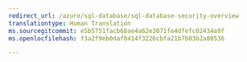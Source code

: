 ```yaml
---
redirect_url: /azure/sql-database/sql-database-security-overview
translationtype: Human Translation
ms.sourcegitcommit: e5b5751facb68ae4a62e3071fe4dfefc02434a9f
ms.openlocfilehash: f3a2f9eb0daf0414f3226cbfa21b7603b2a80536

--- 
```



<!--HONumber=Dec16_HO4-->


